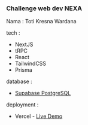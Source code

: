 ### Challenge web dev NEXA

Nama : Toti Kresna Wardana

tech :
- NextJS
- tRPC
- React
- TailwindCSS
- Prisma

database :
- [Supabase PostgreSQL](https://supabase.com/)

deployment :
- Vercel - [Live Demo](https://challenge-webdev-nexa.vercel.app)


